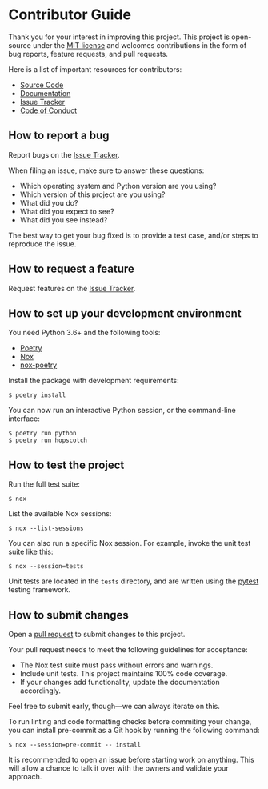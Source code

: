 # Contributor Guide

Thank you for your interest in improving this project.
This project is open-source under the [MIT license](https://opensource.org/licenses/MIT) and
welcomes contributions in the form of bug reports, feature requests, and pull requests.

Here is a list of important resources for contributors:

- [Source Code](https://github.com/pauleveritt/hopscotch)
- [Documentation](https://hopscotch.readthedocs.io/)
- [Issue Tracker](https://github.com/pauleveritt/hopscotch/issues)
- [Code of Conduct](codeofconduct)

## How to report a bug

Report bugs on the [Issue Tracker](https://github.com/pauleveritt/hopscotch/issues).

When filing an issue, make sure to answer these questions:

- Which operating system and Python version are you using?
- Which version of this project are you using?
- What did you do?
- What did you expect to see?
- What did you see instead?

The best way to get your bug fixed is to provide a test case,
and/or steps to reproduce the issue.

## How to request a feature

Request features on the [Issue Tracker](https://github.com/pauleveritt/hopscotch/issues).

## How to set up your development environment

You need Python 3.6+ and the following tools:

- [Poetry](https://python-poetry.org/)
- [Nox](https://nox.thea.codes/)
- [nox-poetry](https://nox-poetry.readthedocs.io/)

Install the package with development requirements:

```shell
$ poetry install
```

You can now run an interactive Python session,
or the command-line interface:

```shell
$ poetry run python
$ poetry run hopscotch
```

## How to test the project

Run the full test suite:

```shell
$ nox
```

List the available Nox sessions:

```shell
$ nox --list-sessions
```

You can also run a specific Nox session.
For example, invoke the unit test suite like this:

```shell
$ nox --session=tests
```

Unit tests are located in the `tests` directory,
and are written using the [pytest](https://pytest.readthedocs.io/) testing framework.

## How to submit changes

Open a [pull request](https://github.com/pauleveritt/hopscotch/pulls) to submit changes to this project.

Your pull request needs to meet the following guidelines for acceptance:

- The Nox test suite must pass without errors and warnings.
- Include unit tests. This project maintains 100% code coverage.
- If your changes add functionality, update the documentation accordingly.

Feel free to submit early, though—we can always iterate on this.

To run linting and code formatting checks before commiting your change, you can install pre-commit as a Git hook by running the following command:

```shell
$ nox --session=pre-commit -- install
```

It is recommended to open an issue before starting work on anything.
This will allow a chance to talk it over with the owners and validate your approach.
